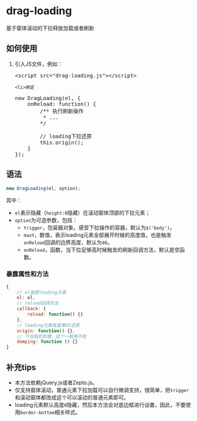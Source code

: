 # drag-loading
基于窗体滚动的下拉释放加载或者刷新


## 如何使用
<ol>
	<li>引入JS文件，例如：

<pre>
&lt;script src="drag-loading.js"&gt;&lt;/script&gt;
</pre></li>
	<li>绑定

<pre>
new DragLoading(el, {
	onReload: function() {
	    /** 执行刷新操作
	     * ... 
	    */

	    // loading下拉还原
	    this.origin();
    }
});
</pre></li>
</ol>

## 语法
``` javascript
new DragLoading(el, option);
```

其中：
<ul>
	<li><code>el</code>表示隐藏（<code>height:0</code>隐藏）在滚动窗体顶部的下拉元素；</li>
	<li><code>option</code>为可选参数，包括：
		<ul>
			<li><code>trigger</code>，包装器对象，感受下拉操作的容器，默认为<code>$('body')</code>。</li>
			<li><code>maxY</code>，数值，表示loading元素全部展开时候的高度值，也是触发<code>onReload</code>回调的边界高度，默认为<code>40</code>。</li>
			<li><code>onReload</code>，函数，当下拉足够高时候触发的刷新回调方法，默认是空函数。</li>
		</ul>
	</li>
</ul>

### 暴露属性和方法
``` javascript
{
	// el就是loading元素
	el: el,
	// reload回调方法
	callback: {
		reload: function() {}
	},
	// loading元素高度等UI还原
	origin: function() {},
	// 下拉阻尼处理，这个一般用不到
	damping: function () {}
}
```

## 补充tips
<ul>
	<li>本方法依赖jQuery.js或者Zepto.js。</li>
	<li>仅支持窗体滚动，普通元素下拉加载可以自行微调支持，很简单，把<code>trigger</code>和滚动窗体都改成这个可以滚动的普通元素即可。</li>
	<li>loading元素默认高度<code>0</code>隐藏，然后本方法会对底边框进行设置，因此，不要使用<code>border-bottom</code>相关样式。</li>
</ul>
